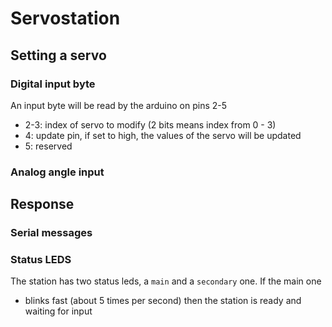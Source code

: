 # Servostation

## Setting a servo

### Digital input byte

An input byte will be read by the arduino on pins 2-5

- 2-3: index of servo to modify (2 bits means index from 0 - 3)
- 4: update pin, if set to high, the values of the servo will be updated
- 5: reserved

### Analog angle input

## Response

### Serial messages

### Status LEDS

The station has two status leds, a `main` and a `secondary` one. If the main one 

- blinks fast (about 5 times per second) then the station is ready and waiting for input
